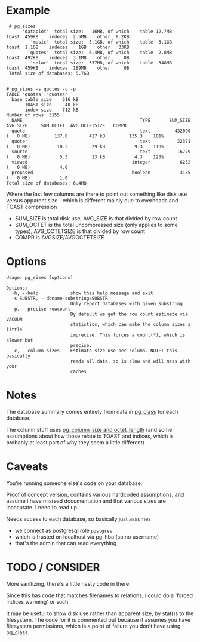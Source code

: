# Example

     # pg_sizes
          'dataplot'  total size:   16MB, of which    table 12.7MB    toast  459KB    indexes  2.5MB    other  8.2KB
             'music'  total size:  5.1GB, of which    table  3.1GB    toast  1.1GB    indexes    1GB    other   33KB
            'quotes'  total size:  6.4MB, of which    table  2.8MB    toast  492KB    indexes  3.1MB    other     0B
             'solar'  total size:  537MB, of which    table  348MB    toast  459KB    indexes  189MB    other     0B
     Total size of databases: 5.7GB


    # pg_sizes -s quotes -c -p
    TABLE 'quotes'.'quotes'
      base table size    616 kB
           TOAST size     40 kB
           index size    712 kB
    Number of rows: 3155
      NAME                                            TYPE       SUM_SIZE                AVG_SIZE     SUM_OCTET  AVG_OCTETSIZE   COMPR
      quote                                           text         432090 (   0 MB)         137.0        417 kB         135.3    101%
      quoter                                          text          32371 (   0 MB)          10.3         29 kB           9.3    110%
      source                                          text          16779 (   0 MB)           5.3         13 kB           4.3    123%
      viewed                                       integer           6252 (   0 MB)           4.0
      proposed                                     boolean           3155 (   0 MB)           1.0
    Total size of databases: 6.4MB

 Where the last few columns are there to point out something like disk use versus apparent size - which is different mainly due to overheads and TOAST compression
 - SUM_SIZE is total disk use, AVG_SIZE is that divided by row count
 - SUM_OCTET is the total uncompressed size (only applies to some types), AVG_OCTETSIZE is that divided by row count
 - COMPR is AVGSIZE/AVGOCTETSIZE
 
# Options
    Usage: pg_sizes [options]
    
    Options:
      -h, --help            show this help message and exit
      -s SUBSTR, --dbname-substring=SUBSTR
                            Only report databases with given substring
      -p, --precise-rowcount
                            By default we get the row count estimate via VACUUM
                            statistics, which can make the column sizes a little
                            imprecise. This forces a count(*), which is slower but
                            precise.
      -c, --column-sizes    Estimate size use per column. NOTE: this basically
                            reads all data, so is slow and will mess with your
                            caches

# Notes

The database summary comes entirely from data in [pg_class](https://www.postgresql.org/docs/9.6/catalog-pg-class.html) for each database. 

The column stuff uses [pg_column_size and octet_length](https://www.postgresql.org/docs/9.4/functions-admin.html#FUNCTIONS-ADMIN-DBOBJECT)
(and some assumptions about how those relate to TOAST and indices, which is probably at least part of why they seem a little different)


# Caveats

You're running someone else's code on your database.

Proof of concept version, contains various hardcoded assumptions, and assume I have misread documentation and that various sizes are inaccurate.  I need to read up.

Needs access to each database, so basically just assumes 
- we connect as postgresql role `postgres`
- which is trusted on localhost via pg_hba (so no username)
- that's the admin that can read everything


# TODO / CONSIDER

More sanitizing, there's a little nasty code in there.

Since this has code that matches filenames to relations, I could do a 'forced indices warming' or such.

It may be useful to show disk use rather than apparent size, by stat()s to the filesystem. The code for it is commented out because it assumes you have filesystem permissions, which is a point of failure you don't have using pg_class.

